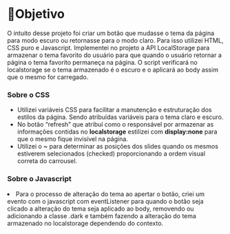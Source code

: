 # 🚩Objetivo
<p>O intuito desse projeto foi criar um botão que mudasse o tema da página para modo escuro ou retornasse para o modo claro. Para isso utilizei HTML, CSS puro e Javascript. Implementei no projeto a API LocalStorage para armazenar o tema favorito do usuário para que quando o usuário retornar a página o tema favorito permaneça na página. O script verificará no localstorage se o tema armazenado é o escuro e o aplicará ao body assim que o mesmo for carregado.</p>
<h3>Sobre o CSS</h3>
<ul>
<li>Utilizei variáveis CSS para facilitar a manutenção e estruturação dos estilos da página. Sendo atribuídas variáveis para o tema claro e escuro.</li>
<li>No botão “refresh” que atribuí como o responsável por armazenar as informações contidas no <b>localstorage</b> estilizei com <b>display:none</b> para que o mesmo fique invisível na página.</li>
<li>Utilizei o <b>~</b> para determinar as posições dos slides quando os mesmos estiverem selecionados (checked) proporcionando a ordem visual correta do carrousel.</li>
</ul>

<h3>Sobre o Javascript</h3>

<li>Para o processo de alteração do tema ao apertar o botão, criei um evento com o javascript com eventListener para quando o botão seja clicado a alteração do tema seja aplicado ao body, removendo ou adicionando a classe .dark e também fazendo a alteração do tema armazenado no localstorage dependendo do contexto.</li>
